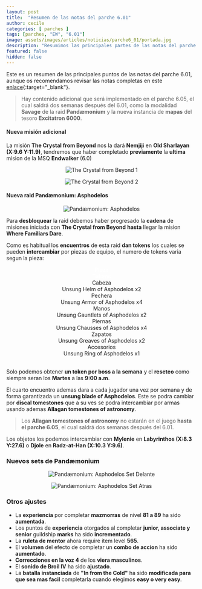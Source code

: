 ```yaml
---
layout: post
title:  "Resumen de las notas del parche 6.01"
author: cecile
categories: [ parches ]
tags: [parches, "EW", "6.01"]
image: assets/images/articles/noticias/parche6_01/portada.jpg
description: "Resumimos las principales partes de las notas del parche 6.01."
featured: false
hidden: false
---
```


Este es un resumen de las principales puntos de las notas del parche 6.01, aunque os recomendamos revisar las notas completas en este [enlace](https://eu.finalfantasyxiv.com/lodestone/topics/detail/3df29f713b3b157bad098c50abf85cd6938df386){:target="_blank"}.

<blockquote>
Hay contenido adicional que será implementado en el parche 6.05, el cual saldrá dos semanas después del 6.01, como la modalidad <b>Savage</b> de la raid <b>Pandæmonium</b> y la nueva instancia de <b>mapas</b> del tesoro <b>Excitatron 6000</b>.
</blockquote> 


#### Nueva misión adicional 

La misión **The Crystal from Beyond** nos la dará **Nemjiji** en **Old Sharlayan (X:9.6 Y:11.9)**, tendremos que haber completado **previamente** la **ultima** mision de la MSQ **Endwalker** (6.0)


<p align="center"><img src="{{ site.baseurl }}/assets/images/articles/noticias/parche6_01/601_01.jpg" alt="The Crystal from Beyond 1"/></p>
<p align="center"><img src="{{ site.baseurl }}/assets/images/articles/noticias/parche6_01/601_02.jpg" alt="The Crystal from Beyond 2"/></p>


#### Nueva raid Pandæmonium: Asphodelos

<p align="center"><img src="{{ site.baseurl }}/assets/images/articles/noticias/parche6_01/601_03.jpg" alt="Pandæmonium: Asphodelos"/></p>

Para **desbloquear** la raid debemos haber progresado la **cadena** de misiones iniciada con **The Crystal from Beyond** **hasta** llegar la mision **Where Familiars Dare**.

Como es habitual los **encuentros** de esta raid **dan tokens** los cuales se pueden **intercambiar** por piezas de equipo, el numero de tokens varia segun la pieza:

<div class="container">
  <div class="row">   
    <div class="col-6 border bg-dark" align="center">
        <font color="white"><b>Pieza</b></font>
    </div>    
    <div class="col-6 border bg-dark" align="center">
        <font color="white"><b>Tokens</b></font>
    </div>        
  </div> 
  <div class="row">   
    <div class="col-6 border bg-light" align="center">
        Cabeza
    </div>    
    <div class="col-6 border bg-light" align="center">
        Unsung Helm of Asphodelos x2
    </div>        
  </div>  
  <div class="row"> 
    <div class="col-6 border bg-light" align="center">
        Pechera
    </div>    
    <div class="col-6 border bg-light" align="center">
        Unsung Armor of Asphodelos x4
    </div>    
  </div>
  <div class="row"> 
    <div class="col-6 border bg-light" align="center">
        Manos
    </div>    
    <div class="col-6 border bg-light" align="center">
        Unsung Gauntlets of Asphodelos x2
    </div>    
  </div>
  <div class="row"> 
    <div class="col-6 border bg-light" align="center">
        Piernas
    </div>    
    <div class="col-6 border bg-light" align="center">
        Unsung Chausses of Asphodelos x4
    </div>    
  </div> 
  <div class="row"> 
    <div class="col-6 border bg-light" align="center">
        Zapatos
    </div>    
    <div class="col-6 border bg-light" align="center">
        Unsung Greaves of Asphodelos x2
    </div>    
  </div> 
  <div class="row"> 
    <div class="col-6 border bg-light" align="center">
        Accesorios
    </div>    
    <div class="col-6 border bg-light" align="center">
        Unsung Ring of Asphodelos x1
    </div>    
  </div>            
</div>

<br/>

Solo podemos obtener **un token por boss a la semana** y el **reseteo** como siempre seran los **Martes** a las **9:00 a.m**.

El cuarto encuentro ademas dara a cada jugador una vez por semana y de forma garantizada un **unsung blade of Asphodelos**. Este se podra cambiar por **discal tomestones** que a su ves se podra intercambiar por armas usando ademas **Allagan tomestones of astronomy**.

<blockquote>
Los <b>Allagan tomestones of astronomy</b> no estarán en el juego <b>hasta el parche 6.05</b>, el cual saldrá dos semanas después del 6.01.
</blockquote> 

Los objetos los podemos intercambiar con **Mylenie** en **Labyrinthos (X:8.3 Y:27.6)** o **Djole** en **Radz-at-Han (X:10.3 Y:9.6)**.

### Nuevos sets de Pandæmonium

<p align="center"><img src="{{ site.baseurl }}/assets/images/articles/noticias/parche6_01/601_04.jpg" alt="Pandæmonium: Asphodelos Set Delante"/></p>

<p align="center"><img src="{{ site.baseurl }}/assets/images/articles/noticias/parche6_01/601_05.jpg" alt="Pandæmonium: Asphodelos Set Atras"/></p>


### Otros ajustes

- La **experiencia** por completar **mazmorras** de nivel **81 a 89** ha sido **aumentada**.
- Los puntos de **experiencia** otorgados al completar **junior, associate y senior** guildship **marks** ha sido **incrementado**.
- La **ruleta de mentor** ahora require item level **565**.
- El **volumen** del efecto de completar un **combo de accion** ha sido **aumentado**.
- **Correcciones en la voz 4** de los **viera masculinos**.
- El **sonido de Broil IV** ha sido **ajustado**.
- La **batalla instanciada** de **"In from the Cold"** ha sido **modificada para que sea mas facil** completarla cuando elegimos **easy o very easy**.
